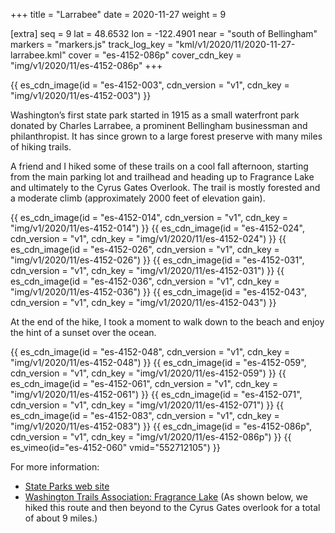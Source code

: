 +++
title = "Larrabee"
date = 2020-11-27
weight = 9

[extra]
seq = 9
lat = 48.6532
lon = -122.4901
near = "south of Bellingham"
markers = "markers.js"
track_log_key = "kml/v1/2020/11/2020-11-27-larrabee.kml"
cover = "es-4152-086p"
cover_cdn_key = "img/v1/2020/11/es-4152-086p"
+++

{{ es_cdn_image(id = "es-4152-003", cdn_version = "v1", cdn_key = "img/v1/2020/11/es-4152-003") }}

Washington’s first state park started in 1915 as a small waterfront park donated by Charles Larrabee, a prominent Bellingham businessman and philanthropist. It has since grown to a large forest preserve with many miles of hiking trails.

<!-- more -->

A friend and I hiked some of these trails on a cool fall afternoon, starting from the main parking lot and trailhead and heading up to Fragrance Lake and ultimately to the Cyrus Gates Overlook. The trail is mostly forested and a moderate climb (approximately 2000 feet of elevation gain).

{{ es_cdn_image(id = "es-4152-014", cdn_version = "v1", cdn_key = "img/v1/2020/11/es-4152-014") }}
{{ es_cdn_image(id = "es-4152-024", cdn_version = "v1", cdn_key = "img/v1/2020/11/es-4152-024") }}
{{ es_cdn_image(id = "es-4152-026", cdn_version = "v1", cdn_key = "img/v1/2020/11/es-4152-026") }}
{{ es_cdn_image(id = "es-4152-031", cdn_version = "v1", cdn_key = "img/v1/2020/11/es-4152-031") }}
{{ es_cdn_image(id = "es-4152-036", cdn_version = "v1", cdn_key = "img/v1/2020/11/es-4152-036") }}
{{ es_cdn_image(id = "es-4152-043", cdn_version = "v1", cdn_key = "img/v1/2020/11/es-4152-043") }}

At the end of the hike, I took a moment to walk down to the beach and enjoy the hint of a sunset over the ocean.

{{ es_cdn_image(id = "es-4152-048", cdn_version = "v1", cdn_key = "img/v1/2020/11/es-4152-048") }}
{{ es_cdn_image(id = "es-4152-059", cdn_version = "v1", cdn_key = "img/v1/2020/11/es-4152-059") }}
{{ es_cdn_image(id = "es-4152-061", cdn_version = "v1", cdn_key = "img/v1/2020/11/es-4152-061") }}
{{ es_cdn_image(id = "es-4152-071", cdn_version = "v1", cdn_key = "img/v1/2020/11/es-4152-071") }}
{{ es_cdn_image(id = "es-4152-083", cdn_version = "v1", cdn_key = "img/v1/2020/11/es-4152-083") }}
{{ es_cdn_image(id = "es-4152-086p", cdn_version = "v1", cdn_key = "img/v1/2020/11/es-4152-086p") }}
{{ es_vimeo(id="es-4152-060" vmid="552712105") }}

For more information:

* [State Parks web site](https://parks.state.wa.us/536/Larrabee)
* [Washington Trails Association: Fragrance Lake](https://www.wta.org/go-hiking/hikes/fragrance-lake) (As shown below, we hiked this route and then beyond to the Cyrus Gates overlook for a total of about 9 miles.)
